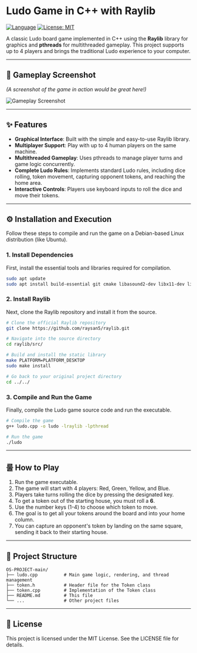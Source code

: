# Ludo Game in C++ with Raylib

[![Language](https://img.shields.io/badge/Language-C%2B%2B-blue.svg)](https://isocpp.org/)
[![License: MIT](https://img.shields.io/badge/License-MIT-yellow.svg)](https://opensource.org/licenses/MIT)

A classic Ludo board game implemented in C++ using the **Raylib** library for graphics and **pthreads** for multithreaded gameplay. This project supports up to 4 players and brings the traditional Ludo experience to your computer.

---

## 📸 Gameplay Screenshot

*(A screenshot of the game in action would be great here!)*

![Gameplay Screenshot](https://placehold.co/600x400?text=Ludo+Gameplay+Screenshot)

---

## ✨ Features

-   **Graphical Interface**: Built with the simple and easy-to-use Raylib library.
-   **Multiplayer Support**: Play with up to 4 human players on the same machine.
-   **Multithreaded Gameplay**: Uses pthreads to manage player turns and game logic concurrently.
-   **Complete Ludo Rules**: Implements standard Ludo rules, including dice rolling, token movement, capturing opponent tokens, and reaching the home area.
-   **Interactive Controls**: Players use keyboard inputs to roll the dice and move their tokens.

---

## ⚙️ Installation and Execution

Follow these steps to compile and run the game on a Debian-based Linux distribution (like Ubuntu).

### 1. Install Dependencies

First, install the essential tools and libraries required for compilation.

```bash
sudo apt update
sudo apt install build-essential git cmake libasound2-dev libx11-dev libxrandr-dev libxi-dev libgl1-mesa-dev libglu1-mesa-dev libxcursor-dev libxinerama-dev libwayland-dev libxkbcommon-dev
```

### 2. Install Raylib

Next, clone the Raylib repository and install it from the source.

```bash
# Clone the official Raylib repository
git clone https://github.com/raysan5/raylib.git

# Navigate into the source directory
cd raylib/src/

# Build and install the static library
make PLATFORM=PLATFORM_DESKTOP
sudo make install

# Go back to your original project directory
cd ../../
```

### 3. Compile and Run the Game

Finally, compile the Ludo game source code and run the executable.

```bash
# Compile the game
g++ ludo.cpp -o ludo -lraylib -lpthread

# Run the game
./ludo
```

---

## 룰 How to Play

1.  Run the game executable.
2.  The game will start with 4 players: Red, Green, Yellow, and Blue.
3.  Players take turns rolling the dice by pressing the designated key.
4.  To get a token out of the starting house, you must roll a **6**.
5.  Use the number keys (1-4) to choose which token to move.
6.  The goal is to get all your tokens around the board and into your home column.
7.  You can capture an opponent's token by landing on the same square, sending it back to their starting house.

---

## 📂 Project Structure

```
OS-PROJECT-main/
├── ludo.cpp          # Main game logic, rendering, and thread management
├── token.h           # Header file for the Token class
├── token.cpp         # Implementation of the Token class
├── README.md         # This file
└── ...               # Other project files
```

---

## 📄 License

This project is licensed under the MIT License. See the LICENSE file for details.

